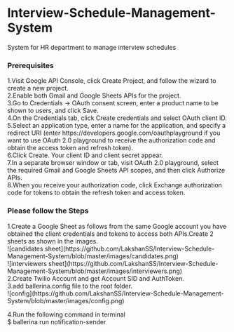 # Interview-Schedule-Management-System
System for HR department to manage interview schedules
<h3>Prerequisites</h3>
1.Visit Google API Console, click Create Project, and follow the wizard to create a new project.<br>
2.Enable both Gmail and Google Sheets APIs for the project.<br>
3.Go to Credentials -> OAuth consent screen, enter a product name to be shown to users, and click Save.<br>
4.On the Credentials tab, click Create credentials and select OAuth client ID.<br>
5.Select an application type, enter a name for the application, and specify a redirect URI (enter https://developers.google.com/oauthplayground if you want to use OAuth 2.0 playground to receive the authorization code and obtain the access token and refresh token).<br>
6.Click Create. Your client ID and client secret appear.<br>
7.In a separate browser window or tab, visit OAuth 2.0 playground, select the required Gmail and Google Sheets API scopes, and then click Authorize APIs.<br>
8.When you receive your authorization code, click Exchange authorization code for tokens to obtain the refresh token and access token.<br>
<h3>Please follow the Steps</h3>
1.Create a Google Sheet as follows from the same Google account you have obtained the client credentials and tokens to access both APIs.Create 2 sheets as shown in the images.<br>
![candidates sheet](https://github.com/LakshanSS/Interview-Schedule-Management-System/blob/master/images/candidates.png)<br>
![interviewers sheet](https://github.com/LakshanSS/Interview-Schedule-Management-System/blob/master/images/interviewers.png)<br>
2.Create Twilio Account and get Account SID and AuthToken.<br>
3.add ballerina.config file to the root folder.<br>
![config](https://github.com/LakshanSS/Interview-Schedule-Management-System/blob/master/images/config.png)<br>

4.Run the following command in terminal<br>
$ ballerina run notification-sender

